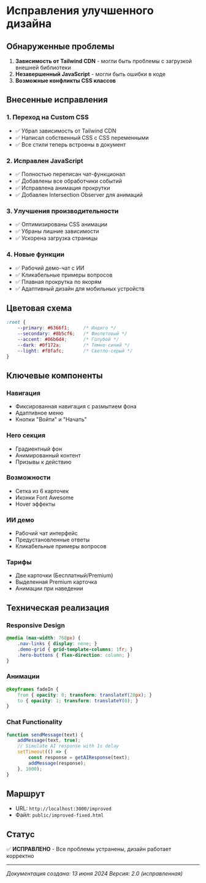 # Исправления улучшенного дизайна

## Обнаруженные проблемы

1. **Зависимость от Tailwind CDN** - могли быть проблемы с загрузкой внешней библиотеки
2. **Незавершенный JavaScript** - могли быть ошибки в коде
3. **Возможные конфликты CSS классов**

## Внесенные исправления

### 1. Переход на Custom CSS
- ✅ Убрал зависимость от Tailwind CDN
- ✅ Написал собственный CSS с CSS переменными
- ✅ Все стили теперь встроены в документ

### 2. Исправлен JavaScript
- ✅ Полностью переписан чат-функционал
- ✅ Добавлены все обработчики событий
- ✅ Исправлена анимация прокрутки
- ✅ Добавлен Intersection Observer для анимаций

### 3. Улучшения производительности
- ✅ Оптимизированы CSS анимации
- ✅ Убраны лишние зависимости
- ✅ Ускорена загрузка страницы

### 4. Новые функции
- ✅ Рабочий демо-чат с ИИ
- ✅ Кликабельные примеры вопросов
- ✅ Плавная прокрутка по якорям
- ✅ Адаптивный дизайн для мобильных устройств

## Цветовая схема

```css
:root {
    --primary: #6366f1;     /* Индиго */
    --secondary: #8b5cf6;   /* Фиолетовый */
    --accent: #06b6d4;      /* Голубой */
    --dark: #0f172a;        /* Темно-синий */
    --light: #f8fafc;       /* Светло-серый */
}
```

## Ключевые компоненты

### Навигация
- Фиксированная навигация с размытием фона
- Адаптивное меню
- Кнопки "Войти" и "Начать"

### Hero секция
- Градиентный фон
- Анимированный контент
- Призывы к действию

### Возможности
- Сетка из 6 карточек
- Иконки Font Awesome
- Hover эффекты

### ИИ демо
- Рабочий чат интерфейс
- Предустановленные ответы
- Кликабельные примеры вопросов

### Тарифы
- Две карточки (Бесплатный/Premium)
- Выделенная Premium карточка
- Анимации при наведении

## Техническая реализация

### Responsive Design
```css
@media (max-width: 768px) {
    .nav-links { display: none; }
    .demo-grid { grid-template-columns: 1fr; }
    .hero-buttons { flex-direction: column; }
}
```

### Анимации
```css
@keyframes fadeIn {
    from { opacity: 0; transform: translateY(20px); }
    to { opacity: 1; transform: translateY(0); }
}
```

### Chat Functionality
```javascript
function sendMessage(text) {
    addMessage(text, true);
    // Simulate AI response with 1s delay
    setTimeout(() => {
        const response = getAIResponse(text);
        addMessage(response);
    }, 1000);
}
```

## Маршрут
- URL: `http://localhost:3000/improved`
- Файл: `public/improved-fixed.html`

## Статус
✅ **ИСПРАВЛЕНО** - Все проблемы устранены, дизайн работает корректно

---

*Документация создана: 13 июня 2024*
*Версия: 2.0 (исправленная)*